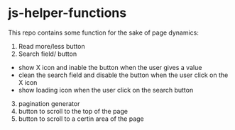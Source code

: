 # js-helper-functions

This repo contains some function for the sake of page dynamics:

1. Read more/less button
2. Search field/ button
  * show X icon and inable the button when the user gives a value
  * clean the search field and disable the button when the user click on the X icon
  * show loading icon when the user click on the search button
3. pagination generator
4. button to scroll to the top of the page 
5. button to scroll to a certin area of the page
